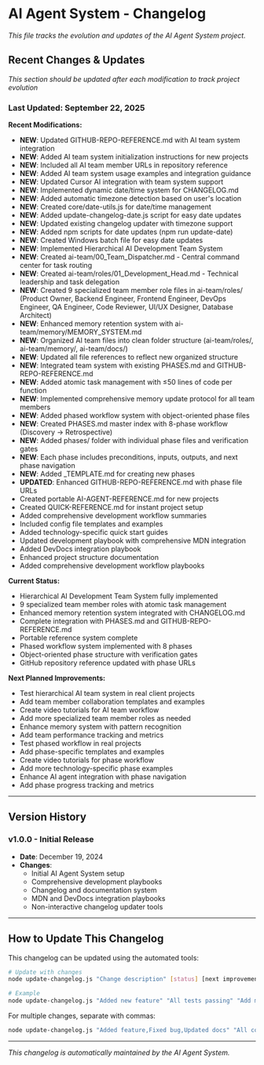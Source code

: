 # AI Agent System - Changelog

*This file tracks the evolution and updates of the AI Agent System project.*

## Recent Changes & Updates

*This section should be updated after each modification to track project evolution*

### Last Updated: September 22, 2025

**Recent Modifications:**
- **NEW**: Updated GITHUB-REPO-REFERENCE.md with AI team system integration
- **NEW**: Added AI team system initialization instructions for new projects
- **NEW**: Included all AI team member URLs in repository reference
- **NEW**: Added AI team system usage examples and integration guidance
- **NEW**: Updated Cursor AI integration with team system support
- **NEW**: Implemented dynamic date/time system for CHANGELOG.md
- **NEW**: Added automatic timezone detection based on user's location
- **NEW**: Created core/date-utils.js for date/time management
- **NEW**: Added update-changelog-date.js script for easy date updates
- **NEW**: Updated existing changelog updater with timezone support
- **NEW**: Added npm scripts for date updates (npm run update-date)
- **NEW**: Created Windows batch file for easy date updates
- **NEW**: Implemented Hierarchical AI Development Team System
- **NEW**: Created ai-team/00_Team_Dispatcher.md - Central command center for task routing
- **NEW**: Created ai-team/roles/01_Development_Head.md - Technical leadership and task delegation
- **NEW**: Created 9 specialized team member role files in ai-team/roles/ (Product Owner, Backend Engineer, Frontend Engineer, DevOps Engineer, QA Engineer, Code Reviewer, UI/UX Designer, Database Architect)
- **NEW**: Enhanced memory retention system with ai-team/memory/MEMORY_SYSTEM.md
- **NEW**: Organized AI team files into clean folder structure (ai-team/roles/, ai-team/memory/, ai-team/docs/)
- **NEW**: Updated all file references to reflect new organized structure
- **NEW**: Integrated team system with existing PHASES.md and GITHUB-REPO-REFERENCE.md
- **NEW**: Added atomic task management with ≤50 lines of code per function
- **NEW**: Implemented comprehensive memory update protocol for all team members
- **NEW**: Added phased workflow system with object-oriented phase files
- **NEW**: Created PHASES.md master index with 8-phase workflow (Discovery → Retrospective)
- **NEW**: Added phases/ folder with individual phase files and verification gates
- **NEW**: Each phase includes preconditions, inputs, outputs, and next phase navigation
- **NEW**: Added _TEMPLATE.md for creating new phases
- **UPDATED**: Enhanced GITHUB-REPO-REFERENCE.md with phase file URLs
- Created portable AI-AGENT-REFERENCE.md for new projects
- Created QUICK-REFERENCE.md for instant project setup
- Added comprehensive development workflow summaries
- Included config file templates and examples
- Added technology-specific quick start guides
- Updated development playbook with comprehensive MDN integration
- Added DevDocs integration playbook
- Enhanced project structure documentation
- Added comprehensive development workflow playbooks

**Current Status:**
- Hierarchical AI Development Team System fully implemented
- 9 specialized team member roles with atomic task management
- Enhanced memory retention system integrated with CHANGELOG.md
- Complete integration with PHASES.md and GITHUB-REPO-REFERENCE.md
- Portable reference system complete
- Phased workflow system implemented with 8 phases
- Object-oriented phase structure with verification gates
- GitHub repository reference updated with phase URLs

**Next Planned Improvements:**
- Test hierarchical AI team system in real client projects
- Add team member collaboration templates and examples
- Create video tutorials for AI team workflow
- Add more specialized team member roles as needed
- Enhance memory system with pattern recognition
- Add team performance tracking and metrics
- Test phased workflow in real projects
- Add phase-specific templates and examples
- Create video tutorials for phase workflow
- Add more technology-specific phase examples
- Enhance AI agent integration with phase navigation
- Add phase progress tracking and metrics

---

## Version History

### v1.0.0 - Initial Release
- **Date**: December 19, 2024
- **Changes**:
  - Initial AI Agent System setup
  - Comprehensive development playbooks
  - Changelog and documentation system
  - MDN and DevDocs integration playbooks
  - Non-interactive changelog updater tools

---

## How to Update This Changelog

This changelog can be updated using the automated tools:

```bash
# Update with changes
node update-changelog.js "Change description" [status] [next improvements]

# Example
node update-changelog.js "Added new feature" "All tests passing" "Add more tests"
```

For multiple changes, separate with commas:
```bash
node update-changelog.js "Added feature,Fixed bug,Updated docs" "All complete" "Add tests,Deploy"
```

---

*This changelog is automatically maintained by the AI Agent System.*
